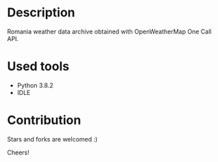 # Description
Romania weather data archive obtained with OpenWeatherMap One Call API. 

# Used tools
- Python 3.8.2
- IDLE

# Contribution
Stars and forks are welcomed :)

Cheers!

